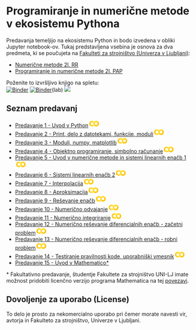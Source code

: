 # Programiranje in numerične metode v ekosistemu Pythona

Predavanja temeljijo na ekosistemu Python in bodo izvedena v obliki Jupyter notebook-ov. 
Tukaj predstavljena vsebina je osnova za dva predmeta, ki se poučujeta na [Fakulteti za strojništvo (Univerza v Ljubljani)](www.fs.uni-lj.si):

* [Numerične metode 2l. RR](http://www.ladisk.si/?what=incfl&flnm=NM.php)
* [Programiranje in numerične metode 2l. PAP](http://www.ladisk.si/?what=incfl&flnm=PiNM.php)

Poženite to izvršljivo knjigo na spletu: <br>
[![Binder](https://mybinder.org/badge.svg)](https://mybinder.org/v2/gh/jankoslavic/pypinm/master) 
[![Binder](https://mybinder.org/badge.svg)](https://mybinder.org/v2/gh/jankoslavic/pypinm/master?urlpath=lab)(lab) 
<a href="https://notebooks.azure.com/import/gh/jankoslavic/pypinm"><img src="https://notebooks.azure.com/launch.png" /></a>


## Seznam predavanj

* [Predavanje 1 - Uvod v Python](./Predavanje%2001%20-%20Uvod%20v%20Python.ipynb)[<img src="./fig/colab.png" height="20">](http://colab.research.google.com/github/jankoslavic/pypinm/blob/master/Predavanje%2001%20-%20Uvod%20v%20Python.ipynb)
* [Predavanje 2 - Print, delo z datotekami, funkcije, moduli](./Predavanje%2002%20-%20Print,%20delo%20z%20datotekami,%20funkcije,%20moduli.ipynb)[<img src="./fig/colab.png" height="20">](http://colab.research.google.com/github/jankoslavic/pypinm/blob/master/Predavanje%2002%20-%20Print,%20delo%20z%20datotekami,%20funkcije,%20moduli.ipynb)
* [Predavanje 3 - Moduli, numpy, matplotlib](./Predavanje%2003%20-%20Moduli,%20numpy,%20matplotlib.ipynb)[<img src="./fig/colab.png" height="20">](http://colab.research.google.com/github/jankoslavic/pypinm/blob/master/Predavanje%2003%20-%20Moduli,%20numpy,%20matplotlib.ipynb)
* [Predavanje 4 - Objektno programiranje, simbolno računanje](./Predavanje%2004%20-%20Objektno%20programiranje,%20simbolno%20računanje.ipynb)[<img src="./fig/colab.png" height="20">](http://colab.research.google.com/github/jankoslavic/pypinm/blob/master/Predavanje%2004%20-%20Objektno%20programiranje,%20simbolno%20računanje.ipynb)
* [Predavanje 5 - Uvod v numerične metode in sistemi linearnih enačb 1](./Predavanje%2005%20-%20Uvod%20v%20numerične%20metode%20in%20sistemi%20linearnih%20enačb%201.ipynb)[<img src="./fig/colab.png" height="20">](http://colab.research.google.com/github/jankoslavic/pypinm/blob/master/Predavanje%2005%20-%20Uvod%20v%20numerične%20metode%20in%20sistemi%20linearnih%20enačb%201.ipynb)
* [Predavanje 6 - Sistemi linearnih enačb 2](./Predavanje%2006%20-%20Sistemi%20linearnih%20enačb%202.ipynb)[<img src="./fig/colab.png" height="20">](http://colab.research.google.com/github/jankoslavic/pypinm/blob/master/Predavanje%2006%20-%20Sistemi%20linearnih%20enačb%202.ipynb)
* [Predavanje 7 - Interpolacija](./Predavanje%2007%20-%20Interpolacija.ipynb)[<img src="./fig/colab.png" height="20">](http://colab.research.google.com/github/jankoslavic/pypinm/blob/master/Predavanje%2007%20-%20Interpolacija.ipynb)
* [Predavanje 8 - Aproksimacija](./Predavanje%2008%20-%20Aproksimacija.ipynb)[<img src="./fig/colab.png" height="20">](http://colab.research.google.com/github/jankoslavic/pypinm/blob/master/Predavanje%2008%20-%20Aproksimacija.ipynb)
* [Predavanje 9 - Reševanje enačb](./Predavanje%2009%20-%20Reševanje%20enačb.ipynb)[<img src="./fig/colab.png" height="20">](http://colab.research.google.com/github/jankoslavic/pypinm/blob/master/Predavanje%2009%20-%20Reševanje%20enačb.ipynb)
* [Predavanje 10 - Numerično odvajanje](./Predavanje%2010%20-%20Numerično%20odvajanje.ipynb)[<img src="./fig/colab.png" height="20">](http://colab.research.google.com/github/jankoslavic/pypinm/blob/master/Predavanje%2010%20-%20Numerično%20odvajanje.ipynb)
* [Predavanje 11 - Numerično integriranje](./Predavanje%2011%20-%20Numerično%20integriranje.ipynb)[<img src="./fig/colab.png" height="20">](http://colab.research.google.com/github/jankoslavic/pypinm/blob/master/Predavanje%2011%20-%20Numerično%20integriranje.ipynb)
* [Predavanje 12 - Numerično reševanje diferencialnih enačb - začetni problem](./Predavanje%2012%20-%20Numerično%20reševanje%20diferencialnih%20enačb%20-%20začetni%20problem.ipynb)[<img src="./fig/colab.png" height="20">](http://colab.research.google.com/github/jankoslavic/pypinm/blob/master/Predavanje%2012%20-%20Numerično%20reševanje%20diferencialnih%20enačb%20-%20začetni%20problem.ipynb)
* [Predavanje 13 - Numerično reševanje diferencialnih enačb - robni problem](./Predavanje%2013%20-%20Numerično%20reševanje%20diferencialnih%20enačb%20-%20robni%20problem.ipynb)[<img src="./fig/colab.png" height="20">](http://colab.research.google.com/github/jankoslavic/pypinm/blob/master/Predavanje%2013%20-%20Numerično%20reševanje%20diferencialnih%20enačb%20-%20robni%20problem.ipynb)
* [Predavanje 14 - Testiranje pravilnosti kode, uporabniški vmesnik](./Predavanje%2014%20-%20Testiranje%20pravilnosti%20kode,%20uporabniški%20vmesnik.ipynb)[<img src="./fig/colab.png" height="20">](http://colab.research.google.com/github/jankoslavic/pypinm/blob/master/Predavanje%2014%20-%20Testiranje%20pravilnosti%20kode,%20uporabniški%20vmesnik.ipynb)
* [Predavanje 15 - Uvod v Mathematico*](./Uvod%20v%20Mathematico.nb)

\* Fakultativno predavanje, študentje Fakultete za strojništvo UNI-LJ imate možnost pridobiti licenčno verzijo programa Mathematica na tej [povezavi](http://www.fs.uni-lj.si/studijska_dejavnost/it_podpora/programska_oprema_za_studente/2015071415154271/Registracija%20Mathematica/).

## Dovoljenje za uporabo (License)
To delo je prosto za nekomercialno uporabo pri čemer morate navesti vir, avtorja in Fakulteto za strojništvo, Univerze v Ljubljani.